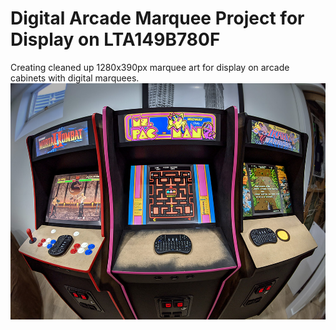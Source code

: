<h1>Digital Arcade Marquee Project for Display on LTA149B780F</h1>
<p>Creating cleaned up 1280x390px marquee art for display on arcade cabinets with digital marquees.
<img src="digital_marquee_ex.jpg" style="max-width: 100%; height: auto;" alt="Justin Fite Arcade Cabinets">
